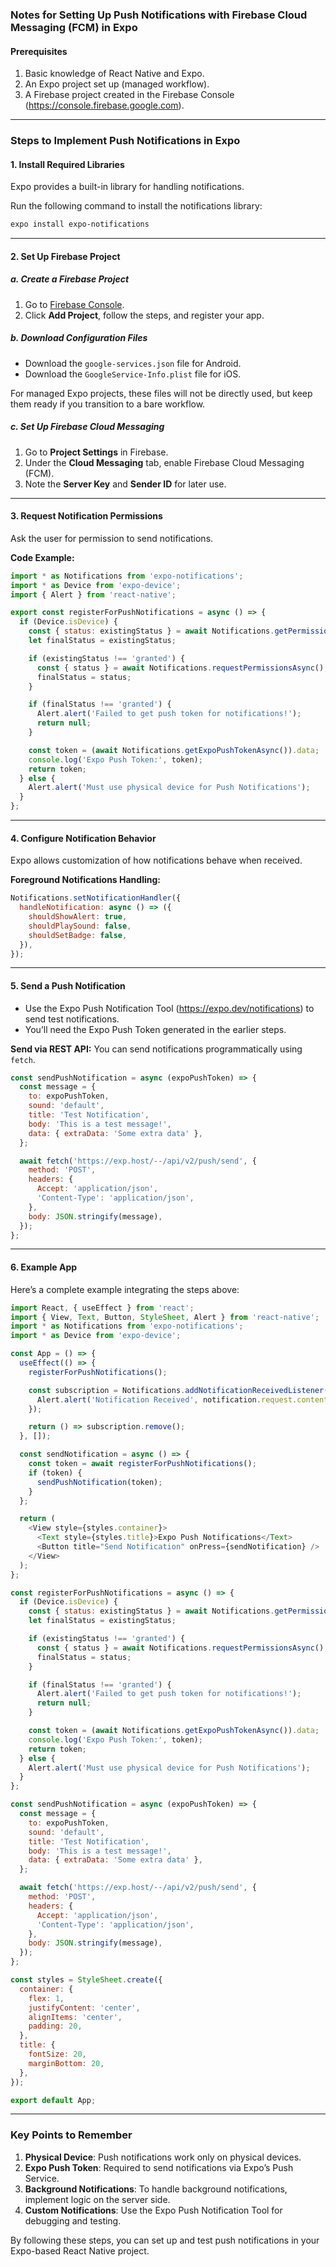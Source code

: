 ### Notes for Setting Up Push Notifications with Firebase Cloud Messaging (FCM) in Expo

#### Prerequisites
1. Basic knowledge of React Native and Expo.
2. An Expo project set up (managed workflow).
3. A Firebase project created in the Firebase Console (https://console.firebase.google.com).

---

### Steps to Implement Push Notifications in Expo

#### 1. **Install Required Libraries**
Expo provides a built-in library for handling notifications.

Run the following command to install the notifications library:
```bash
expo install expo-notifications
```

---

#### 2. **Set Up Firebase Project**

##### a. **Create a Firebase Project**
1. Go to [Firebase Console](https://console.firebase.google.com/).
2. Click **Add Project**, follow the steps, and register your app.

##### b. **Download Configuration Files**
- Download the `google-services.json` file for Android.
- Download the `GoogleService-Info.plist` file for iOS.
  
For managed Expo projects, these files will not be directly used, but keep them ready if you transition to a bare workflow.

##### c. **Set Up Firebase Cloud Messaging**
1. Go to **Project Settings** in Firebase.
2. Under the **Cloud Messaging** tab, enable Firebase Cloud Messaging (FCM).
3. Note the **Server Key** and **Sender ID** for later use.

---

#### 3. **Request Notification Permissions**
Ask the user for permission to send notifications.

**Code Example:**
```javascript
import * as Notifications from 'expo-notifications';
import * as Device from 'expo-device';
import { Alert } from 'react-native';

export const registerForPushNotifications = async () => {
  if (Device.isDevice) {
    const { status: existingStatus } = await Notifications.getPermissionsAsync();
    let finalStatus = existingStatus;

    if (existingStatus !== 'granted') {
      const { status } = await Notifications.requestPermissionsAsync();
      finalStatus = status;
    }

    if (finalStatus !== 'granted') {
      Alert.alert('Failed to get push token for notifications!');
      return null;
    }

    const token = (await Notifications.getExpoPushTokenAsync()).data;
    console.log('Expo Push Token:', token);
    return token;
  } else {
    Alert.alert('Must use physical device for Push Notifications');
  }
};
```

---

#### 4. **Configure Notification Behavior**
Expo allows customization of how notifications behave when received.

**Foreground Notifications Handling:**
```javascript
Notifications.setNotificationHandler({
  handleNotification: async () => ({
    shouldShowAlert: true,
    shouldPlaySound: false,
    shouldSetBadge: false,
  }),
});
```

---

#### 5. **Send a Push Notification**
- Use the Expo Push Notification Tool (https://expo.dev/notifications) to send test notifications.
- You’ll need the Expo Push Token generated in the earlier steps.

**Send via REST API:**
You can send notifications programmatically using `fetch`.

```javascript
const sendPushNotification = async (expoPushToken) => {
  const message = {
    to: expoPushToken,
    sound: 'default',
    title: 'Test Notification',
    body: 'This is a test message!',
    data: { extraData: 'Some extra data' },
  };

  await fetch('https://exp.host/--/api/v2/push/send', {
    method: 'POST',
    headers: {
      Accept: 'application/json',
      'Content-Type': 'application/json',
    },
    body: JSON.stringify(message),
  });
};
```

---

#### 6. **Example App**
Here’s a complete example integrating the steps above:

```javascript
import React, { useEffect } from 'react';
import { View, Text, Button, StyleSheet, Alert } from 'react-native';
import * as Notifications from 'expo-notifications';
import * as Device from 'expo-device';

const App = () => {
  useEffect(() => {
    registerForPushNotifications();

    const subscription = Notifications.addNotificationReceivedListener((notification) => {
      Alert.alert('Notification Received', notification.request.content.body);
    });

    return () => subscription.remove();
  }, []);

  const sendNotification = async () => {
    const token = await registerForPushNotifications();
    if (token) {
      sendPushNotification(token);
    }
  };

  return (
    <View style={styles.container}>
      <Text style={styles.title}>Expo Push Notifications</Text>
      <Button title="Send Notification" onPress={sendNotification} />
    </View>
  );
};

const registerForPushNotifications = async () => {
  if (Device.isDevice) {
    const { status: existingStatus } = await Notifications.getPermissionsAsync();
    let finalStatus = existingStatus;

    if (existingStatus !== 'granted') {
      const { status } = await Notifications.requestPermissionsAsync();
      finalStatus = status;
    }

    if (finalStatus !== 'granted') {
      Alert.alert('Failed to get push token for notifications!');
      return null;
    }

    const token = (await Notifications.getExpoPushTokenAsync()).data;
    console.log('Expo Push Token:', token);
    return token;
  } else {
    Alert.alert('Must use physical device for Push Notifications');
  }
};

const sendPushNotification = async (expoPushToken) => {
  const message = {
    to: expoPushToken,
    sound: 'default',
    title: 'Test Notification',
    body: 'This is a test message!',
    data: { extraData: 'Some extra data' },
  };

  await fetch('https://exp.host/--/api/v2/push/send', {
    method: 'POST',
    headers: {
      Accept: 'application/json',
      'Content-Type': 'application/json',
    },
    body: JSON.stringify(message),
  });
};

const styles = StyleSheet.create({
  container: {
    flex: 1,
    justifyContent: 'center',
    alignItems: 'center',
    padding: 20,
  },
  title: {
    fontSize: 20,
    marginBottom: 20,
  },
});

export default App;
```

---

### Key Points to Remember
1. **Physical Device**: Push notifications work only on physical devices.
2. **Expo Push Token**: Required to send notifications via Expo’s Push Service.
3. **Background Notifications**: To handle background notifications, implement logic on the server side.
4. **Custom Notifications**: Use the Expo Push Notification Tool for debugging and testing.

By following these steps, you can set up and test push notifications in your Expo-based React Native project.